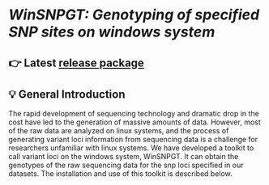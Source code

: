 # ___WinSNPGT: Genotyping of specified SNP sites on windows system___

## 👉 Latest [release package](https://github.com/Min-Zer0/WinSNPGT/raw/installation_package/WinSNPGT.exe)

## 💡 General Introduction
The rapid development of sequencing technology and dramatic drop in the cost have led to the generation of massive amounts of data. However, most of the raw data are analyzed on linux systems, and the process of generating variant loci information from sequencing data is a challenge for researchers unfamiliar with linux systems. We have developed a toolkit to call variant loci on the windows system, WinSNPGT. It can obtain the genotypes of the raw sequencing data for the snp loci specified in our datasets. The installation and use of this toolkit is described below.
